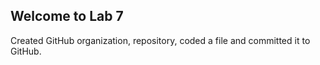 ## Welcome to Lab 7 

Created GitHub organization, repository, coded a file and committed it to GitHub.
